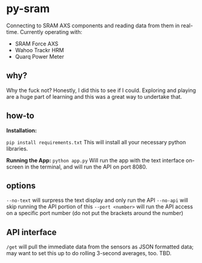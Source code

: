 # py-sram
Connecting to SRAM AXS components and reading data from them in real-time.
Currently operating with:
* SRAM Force AXS
* Wahoo Trackr HRM
* Quarq Power Meter

## why?
Why the fuck not?  Honestly, I did this to see if I could.  Exploring and playing are a huge part of learning and this was a great way to undertake that.

## how-to

**Installation:**

```pip install requirements.txt```
This will install all your necessary python libraries.

**Running the App:**
```python app.py```
Will run the app with the text interface on-screen in the terminal, and will run the API on port 8080.

## options
```--no-text``` will surpress the text display and only run the API
```--no-api``` will skip running the API portion of this
```--port <number>``` will run the API access on a specific port number (do not put the brackets around the number)

## API interface
```/get``` will pull the immediate data from the sensors as JSON formatted data; may want to set this up to do rolling 3-second averages, too. TBD.
